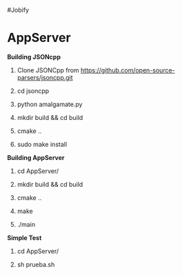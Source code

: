#Jobify

# **AppServer** #


**Building JSONcpp**
1. Clone JSONCpp from https://github.com/open-source-parsers/jsoncpp.git

2. cd jsoncpp

3. python amalgamate.py

4. mkdir build && cd build

5. cmake ..

6. sudo make install

**Building AppServer**

1. cd AppServer/

2. mkdir build && cd build

3. cmake ..

4. make

5. ./main

**Simple Test**

1. cd AppServer/

2. sh prueba.sh
